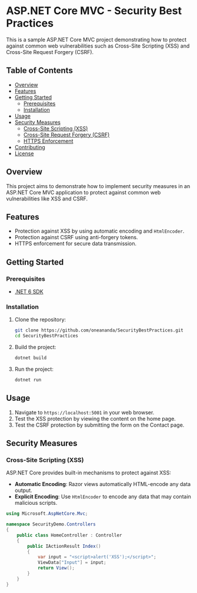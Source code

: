 # ASP.NET Core MVC - Security Best Practices

This is a sample ASP.NET Core MVC project demonstrating how to protect against common web vulnerabilities such as Cross-Site Scripting (XSS) and Cross-Site Request Forgery (CSRF).

## Table of Contents

- [Overview](#overview)
- [Features](#features)
- [Getting Started](#getting-started)
  - [Prerequisites](#prerequisites)
  - [Installation](#installation)
- [Usage](#usage)
- [Security Measures](#security-measures)
  - [Cross-Site Scripting (XSS)](#cross-site-scripting-xss)
  - [Cross-Site Request Forgery (CSRF)](#cross-site-request-forgery-csrf)
  - [HTTPS Enforcement](#https-enforcement)
- [Contributing](#contributing)
- [License](#license)

## Overview

This project aims to demonstrate how to implement security measures in an ASP.NET Core MVC application to protect against common web vulnerabilities like XSS and CSRF.

## Features

- Protection against XSS by using automatic encoding and `HtmlEncoder`.
- Protection against CSRF using anti-forgery tokens.
- HTTPS enforcement for secure data transmission.

## Getting Started

### Prerequisites

- [.NET 6 SDK](https://dotnet.microsoft.com/download/dotnet/6.0)

### Installation

1. Clone the repository:
    ```bash
    git clone https://github.com/oneananda/SecurityBestPractices.git
    cd SecurityBestPractices
    ```

2. Build the project:
    ```bash
    dotnet build
    ```

3. Run the project:
    ```bash
    dotnet run
    ```

## Usage

1. Navigate to `https://localhost:5001` in your web browser.
2. Test the XSS protection by viewing the content on the home page.
3. Test the CSRF protection by submitting the form on the Contact page.

## Security Measures

### Cross-Site Scripting (XSS)

ASP.NET Core provides built-in mechanisms to protect against XSS:

- **Automatic Encoding**: Razor views automatically HTML-encode any data output.
- **Explicit Encoding**: Use `HtmlEncoder` to encode any data that may contain malicious scripts.

```csharp
using Microsoft.AspNetCore.Mvc;

namespace SecurityDemo.Controllers
{
    public class HomeController : Controller
    {
        public IActionResult Index()
        {
            var input = "<script>alert('XSS');</script>";
            ViewData["Input"] = input;
            return View();
        }
    }
}
```



